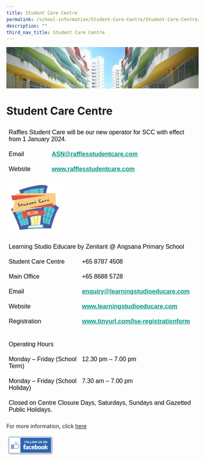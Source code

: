 ```yaml
---
title: Student Care Centre
permalink: /school-information/Student-Care-Centre/Student-Care-Centre/
description: ""
third_nav_title: Student Care Centre
---
```

![](/images/SchoolInformation.jpg)


Student Care Centre
===================

<style type="text/css">
.tg  {border-collapse:collapse;border-spacing:0;}
.tg td{border-color:black;border-style:solid;border-width:1px;font-family:Arial, sans-serif;font-size:14px;
  overflow:hidden;padding:10px 5px;word-break:normal;}
.tg th{border-color:black;border-style:solid;border-width:1px;font-family:Arial, sans-serif;font-size:14px;
  font-weight:normal;overflow:hidden;padding:10px 5px;word-break:normal;}
.tg .tg-vzug{border-color:#ffffff;color:#009783;font-size:16px;font-weight:bold;text-align:left;text-decoration:underline;
  vertical-align:top}
.tg .tg-czno{border-color:#ffffff;font-size:16px;text-align:left;vertical-align:top}
</style>
<table class="tg">
<thead>
  <tr>
    <th class="tg-czno" colspan="2"><span style="font-weight:400;color:#000">Raffles Student Care will be our new operator for SCC with effect from 1 January 2024.</span></th>
  </tr>
</thead>
<tbody>
  
  <tr>
    <td class="tg-czno"><span style="font-weight:400;color:#000">Email</span></td>
    <td class="tg-vzug"><a href="mailto:ASN@rafflesstudentcare.com"><span style="font-weight:600;text-decoration:underline;color:#009783">ASN@rafflesstudentcare.com</span></a></td>
  </tr>
  <tr>
    <td class="tg-czno"><span style="font-weight:400;color:#000">Website</span></td>
    <td class="tg-vzug"><a href="https://www.rafflesstudentcare.com/"><span style="font-weight:600;text-decoration:underline;color:#009783">www.rafflesstudentcare.com</span></a></td>
  </tr>
</tbody>
</table>

<img style="width:30%" src="/images/SCC.jpeg">
<style type="text/css">
.tg  {border-collapse:collapse;border-spacing:0;}
.tg td{border-color:black;border-style:solid;border-width:1px;font-family:Arial, sans-serif;font-size:14px;
  overflow:hidden;padding:10px 5px;word-break:normal;}
.tg th{border-color:black;border-style:solid;border-width:1px;font-family:Arial, sans-serif;font-size:14px;
  font-weight:normal;overflow:hidden;padding:10px 5px;word-break:normal;}
.tg .tg-vzug{border-color:#ffffff;color:#009783;font-size:16px;font-weight:bold;text-align:left;text-decoration:underline;
  vertical-align:top}
.tg .tg-czno{border-color:#ffffff;font-size:16px;text-align:left;vertical-align:top}
</style>
<table class="tg">
<thead>
  <tr>
    <th class="tg-czno" colspan="2"><span style="font-weight:400;color:#000">Learning Studio Educare by Zenitant @ Angsana Primary School</span></th>
  </tr>
</thead>
<tbody>
  <tr>
    <td class="tg-czno"><span style="font-weight:400;color:#000">Student Care Centre</span></td>
    <td class="tg-czno"><span style="font-weight:400;color:#000">+65 8787 4508</span></td>
  </tr>
  <tr>
    <td class="tg-czno"><span style="font-weight:400;color:#000">Main Office</span></td>
    <td class="tg-czno"><span style="font-weight:400;color:#000">+65 8688 5728</span></td>
  </tr>
  <tr>
    <td class="tg-czno"><span style="font-weight:400;color:#000">Email</span></td>
    <td class="tg-vzug"><a href="mailto:enquiry@learningstudioeducare.com"><span style="font-weight:600;text-decoration:underline;color:#009783">enquiry@learningstudioeducare.com</span></a></td>
  </tr>
  <tr>
    <td class="tg-czno"><span style="font-weight:400;color:#000">Website</span></td>
    <td class="tg-vzug"><a href="https://learningstudioeducare.com/"><span style="font-weight:600;text-decoration:underline;color:#009783">www.learningstudioeducare.com</span></a></td>
  </tr>
  <tr>
    <td class="tg-czno"><span style="font-weight:400;color:#000">Registration</span></td>
    <td class="tg-vzug"><a href="https://lsesc.cyberland.sg/newstudent.php"><span style="font-weight:600;text-decoration:underline;color:#009783">www.tinyurl.com/lse-registrationform</span></a></td>
  </tr>
  <tr>
    <td class="tg-czno" colspan="2"></td>
  </tr>
  <tr>
    <td class="tg-czno"><span style="font-weight:400;color:#000">Operating Hours</span></td>
    <td class="tg-czno"></td>
  </tr>
  <tr>
    <td class="tg-czno"><span style="font-weight:400;color:#000">Monday – Friday (School Term)</span></td>
    <td class="tg-czno"><span style="font-weight:400;color:#000">12.30 pm – 7.00 pm</span></td>
  </tr>
  <tr>
    <td class="tg-czno"><span style="font-weight:400;color:#000">Monday – Friday (School Holiday)</span></td>
    <td class="tg-czno"><span style="font-weight:400;color:#000">7.30 am – 7.00 pm</span></td>
  </tr>
  <tr>
    <td class="tg-czno" colspan="2"><span style="font-weight:400;color:#000">Closed on Centre Closure Days, Saturdays, Sundays and Gazetted Public Holidays.</span></td>
  </tr>
</tbody>
</table>


For more information, click&nbsp;[here](http://www.learningstudioeducare.com/)



<p><a href="https://www.facebook.com/learningstudiobyzenitant/"><img style="width:25%" src="/images/FollowUs-FB.png"></a></p>